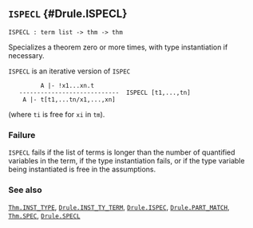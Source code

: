 ## `ISPECL` {#Drule.ISPECL}


```
ISPECL : term list -> thm -> thm
```



Specializes a theorem zero or more times, with type instantiation if necessary.


`ISPECL` is an iterative version of `ISPEC`
    
             A |- !x1...xn.t
       ----------------------------  ISPECL [t1,...,tn]
        A |- t[t1,...tn/x1,...,xn]
    
(where `ti` is free for `xi` in `tm`).

### Failure

`ISPECL` fails if the list of terms is longer than the number of
quantified variables in the term, if the type instantiation fails, or
if the type variable being instantiated is free in the assumptions.

### See also

[`Thm.INST_TYPE`](#Thm.INST_TYPE), [`Drule.INST_TY_TERM`](#Drule.INST_TY_TERM), [`Drule.ISPEC`](#Drule.ISPEC), [`Drule.PART_MATCH`](#Drule.PART_MATCH), [`Thm.SPEC`](#Thm.SPEC), [`Drule.SPECL`](#Drule.SPECL)

